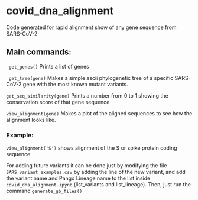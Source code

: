 # covid_dna_alignment
Code generated for rapid alignment show of any gene sequence from SARS-CoV-2



## Main commands:

``` get_genes()``` Prints a list of genes

``` get_tree(gene)``` Makes a simple ascii phylogenetic tree of a specific SARS-CoV-2 gene with the most known mutant variants.

```get_seq_similarity(gene)``` Prints a number from 0 to 1 showing the conservation score of that gene sequence

```view_alignment(gene)``` Makes a plot of the aligned sequences to see how the alignment looks like.

### Example:

```view_alignment('S')``` shows alignment of the S or spike protein coding sequence

For adding future variants it can be done just by modifying the file ```SARS_variant_examples.csv``` by adding the line of the new variant, and add the variant name and Pango Lineage name to the list inside ```covid_dna_alignment.ipynb``` (list_variants and list_lineage). Then, just run the command ```generate_gb_files()```

